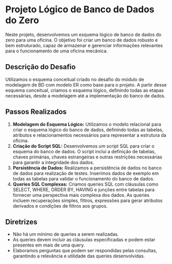# **Projeto Lógico de Banco de Dados do Zero**

Neste projeto, desenvolvemos um esquema lógico de banco de dados do zero para uma oficina. O objetivo foi criar um banco de dados robusto e bem estruturado, capaz de armazenar e gerenciar informações relevantes para o funcionamento de uma oficina mecânica.

## **Descrição do Desafio**

Utilizamos o esquema conceitual criado no desafio do módulo de modelagem de BD com modelo ER como base para o projeto. A partir desse esquema conceitual, criamos o esquema lógico, definindo todas as etapas necessárias, desde a modelagem até a implementação do banco de dados.

## **Passos Realizados**

1. **Modelagem do Esquema Lógico:** Utilizamos o modelo relacional para criar o esquema lógico do banco de dados, definindo todas as tabelas, atributos e relacionamentos necessários para representar a estrutura da oficina.
2. **Criação do Script SQL:** Desenvolvemos um script SQL para criar o esquema do banco de dados. O script inclui a definição de tabelas, chaves primárias, chaves estrangeiras e outras restrições necessárias para garantir a integridade dos dados.
3. **Persistência de Dados:** Realizamos a persistência de dados no banco de dados para realização de testes. Inserimos dados de exemplo em todas as tabelas para validar o funcionamento do banco de dados.
4. **Queries SQL Complexas:** Criamos queries SQL com cláusulas como SELECT, WHERE, ORDER BY, HAVING e junções entre tabelas para fornecer uma perspectiva mais complexa dos dados. As queries incluem recuperações simples, filtros, expressões para gerar atributos derivados e condições de filtros aos grupos.

## **Diretrizes**

- Não há um mínimo de queries a serem realizadas.
- As queries devem incluir as cláusulas especificadas e podem estar presentes em mais de uma query.
- Elaboramos perguntas que podem ser respondidas pelas consultas, garantindo a relevância e utilidade das queries desenvolvidas.
